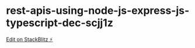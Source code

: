 # rest-apis-using-node-js-express-js-typescript-dec-scjj1z

[Edit on StackBlitz ⚡️](https://stackblitz.com/edit/rest-apis-using-node-js-express-js-typescript-dec-scjj1z)